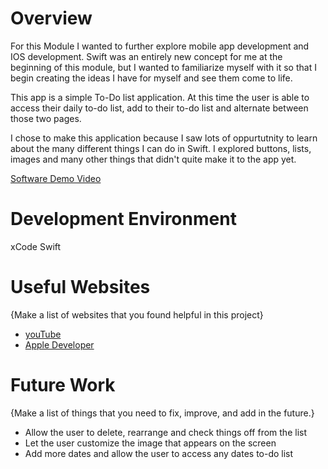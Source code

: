 # Overview

For this Module I wanted to further explore mobile app development and IOS development. 
Swift was an entirely new concept for me at the beginning of this module, but I wanted to familiarize
myself with it so that I begin creating the ideas I have for myself and see them come to life.

This app is a simple To-Do list application. At this time the user is able to access their daily to-do list,
add to their to-do list and alternate between those two pages.

I chose to make this application because I saw lots of oppurtutnity to learn about
the many different things I can do in Swift. I explored buttons, lists, images and many other 
things that didn't quite make it to the app yet. 

[Software Demo Video](http://youtube.link.goes.here)

# Development Environment

xCode
Swift

# Useful Websites

{Make a list of websites that you found helpful in this project}
* [youTube](https://www.youtube.com/watch?v=9KMaGxYTcEI&list=PLMRqhzcHGw1YqPh-ggQHJPAUxdHov_uNJ&index=9)
* [Apple Developer]([http://url.link.goes.here](https://developer.apple.com/documentation/swiftui/button))

# Future Work

{Make a list of things that you need to fix, improve, and add in the future.}
* Allow the user to delete, rearrange and check things off from the list
* Let the user customize the image that appears on the screen
* Add more dates and allow the user to access any dates to-do list

